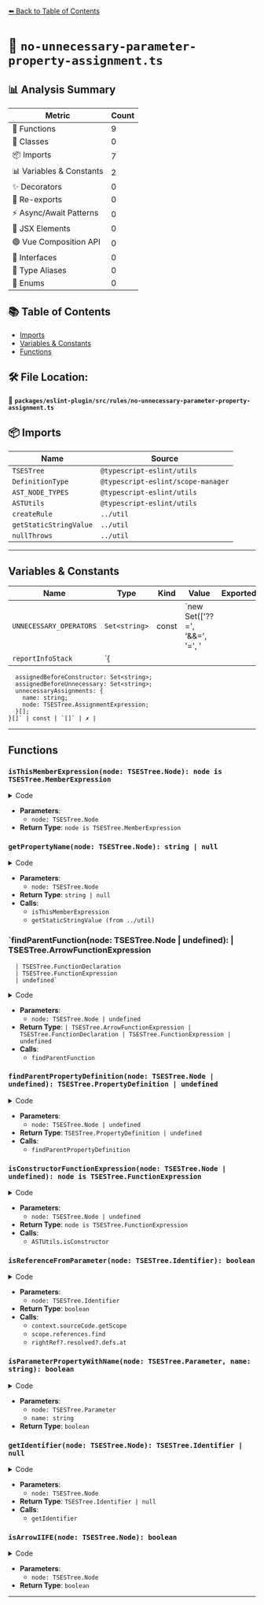 [⬅️ Back to Table of Contents](../../../../index.md)

# 📄 `no-unnecessary-parameter-property-assignment.ts`

## 📊 Analysis Summary

| Metric | Count |
|--------|-------|
| 🔧 Functions | 9 |
| 🧱 Classes | 0 |
| 📦 Imports | 7 |
| 📊 Variables & Constants | 2 |
| ✨ Decorators | 0 |
| 🔄 Re-exports | 0 |
| ⚡ Async/Await Patterns | 0 |
| 💠 JSX Elements | 0 |
| 🟢 Vue Composition API | 0 |
| 📐 Interfaces | 0 |
| 📑 Type Aliases | 0 |
| 🎯 Enums | 0 |

## 📚 Table of Contents

- [Imports](#imports)
- [Variables & Constants](#variables-constants)
- [Functions](#functions)

## 🛠️ File Location:
📂 **`packages/eslint-plugin/src/rules/no-unnecessary-parameter-property-assignment.ts`**

## 📦 Imports

| Name | Source |
|------|--------|
| `TSESTree` | `@typescript-eslint/utils` |
| `DefinitionType` | `@typescript-eslint/scope-manager` |
| `AST_NODE_TYPES` | `@typescript-eslint/utils` |
| `ASTUtils` | `@typescript-eslint/utils` |
| `createRule` | `../util` |
| `getStaticStringValue` | `../util` |
| `nullThrows` | `../util` |


---

## Variables & Constants

| Name | Type | Kind | Value | Exported |
|------|------|------|-------|----------|
| `UNNECESSARY_OPERATORS` | `Set<string>` | const | `new Set(['??=', '&&=', '=', '||='])` | ✗ |
| `reportInfoStack` | `{
      assignedBeforeConstructor: Set<string>;
      assignedBeforeUnnecessary: Set<string>;
      unnecessaryAssignments: {
        name: string;
        node: TSESTree.AssignmentExpression;
      }[];
    }[]` | const | `[]` | ✗ |


---

## Functions

### `isThisMemberExpression(node: TSESTree.Node): node is TSESTree.MemberExpression`

<details><summary>Code</summary>

```ts
function isThisMemberExpression(
      node: TSESTree.Node,
    ): node is TSESTree.MemberExpression {
      return (
        node.type === AST_NODE_TYPES.MemberExpression &&
        node.object.type === AST_NODE_TYPES.ThisExpression
      );
    }
```
</details>

- **Parameters**:
  - `node: TSESTree.Node`
- **Return Type**: `node is TSESTree.MemberExpression`
### `getPropertyName(node: TSESTree.Node): string | null`

<details><summary>Code</summary>

```ts
function getPropertyName(node: TSESTree.Node): string | null {
      if (!isThisMemberExpression(node)) {
        return null;
      }

      if (node.property.type === AST_NODE_TYPES.Identifier) {
        return node.property.name;
      }
      if (node.computed) {
        return getStaticStringValue(node.property);
      }
      return null;
    }
```
</details>

- **Parameters**:
  - `node: TSESTree.Node`
- **Return Type**: `string | null`
- **Calls**:
  - `isThisMemberExpression`
  - `getStaticStringValue (from ../util)`
### `findParentFunction(node: TSESTree.Node | undefined): | TSESTree.ArrowFunctionExpression
      | TSESTree.FunctionDeclaration
      | TSESTree.FunctionExpression
      | undefined`

<details><summary>Code</summary>

```ts
function findParentFunction(
      node: TSESTree.Node | undefined,
    ):
      | TSESTree.ArrowFunctionExpression
      | TSESTree.FunctionDeclaration
      | TSESTree.FunctionExpression
      | undefined {
      if (
        !node ||
        node.type === AST_NODE_TYPES.FunctionDeclaration ||
        node.type === AST_NODE_TYPES.FunctionExpression ||
        node.type === AST_NODE_TYPES.ArrowFunctionExpression
      ) {
        return node;
      }
      return findParentFunction(node.parent);
    }
```
</details>

- **Parameters**:
  - `node: TSESTree.Node | undefined`
- **Return Type**: `| TSESTree.ArrowFunctionExpression
      | TSESTree.FunctionDeclaration
      | TSESTree.FunctionExpression
      | undefined`
- **Calls**:
  - `findParentFunction`
### `findParentPropertyDefinition(node: TSESTree.Node | undefined): TSESTree.PropertyDefinition | undefined`

<details><summary>Code</summary>

```ts
function findParentPropertyDefinition(
      node: TSESTree.Node | undefined,
    ): TSESTree.PropertyDefinition | undefined {
      if (!node || node.type === AST_NODE_TYPES.PropertyDefinition) {
        return node;
      }
      return findParentPropertyDefinition(node.parent);
    }
```
</details>

- **Parameters**:
  - `node: TSESTree.Node | undefined`
- **Return Type**: `TSESTree.PropertyDefinition | undefined`
- **Calls**:
  - `findParentPropertyDefinition`
### `isConstructorFunctionExpression(node: TSESTree.Node | undefined): node is TSESTree.FunctionExpression`

<details><summary>Code</summary>

```ts
function isConstructorFunctionExpression(
      node: TSESTree.Node | undefined,
    ): node is TSESTree.FunctionExpression {
      return (
        node?.type === AST_NODE_TYPES.FunctionExpression &&
        ASTUtils.isConstructor(node.parent)
      );
    }
```
</details>

- **Parameters**:
  - `node: TSESTree.Node | undefined`
- **Return Type**: `node is TSESTree.FunctionExpression`
- **Calls**:
  - `ASTUtils.isConstructor`
### `isReferenceFromParameter(node: TSESTree.Identifier): boolean`

<details><summary>Code</summary>

```ts
function isReferenceFromParameter(node: TSESTree.Identifier): boolean {
      const scope = context.sourceCode.getScope(node);

      const rightRef = scope.references.find(
        ref => ref.identifier.name === node.name,
      );
      return rightRef?.resolved?.defs.at(0)?.type === DefinitionType.Parameter;
    }
```
</details>

- **Parameters**:
  - `node: TSESTree.Identifier`
- **Return Type**: `boolean`
- **Calls**:
  - `context.sourceCode.getScope`
  - `scope.references.find`
  - `rightRef?.resolved?.defs.at`
### `isParameterPropertyWithName(node: TSESTree.Parameter, name: string): boolean`

<details><summary>Code</summary>

```ts
function isParameterPropertyWithName(
      node: TSESTree.Parameter,
      name: string,
    ): boolean {
      return (
        node.type === AST_NODE_TYPES.TSParameterProperty &&
        ((node.parameter.type === AST_NODE_TYPES.Identifier && // constructor (public foo) {}
          node.parameter.name === name) ||
          (node.parameter.type === AST_NODE_TYPES.AssignmentPattern && // constructor (public foo = 1) {}
            node.parameter.left.type === AST_NODE_TYPES.Identifier &&
            node.parameter.left.name === name))
      );
    }
```
</details>

- **Parameters**:
  - `node: TSESTree.Parameter`
  - `name: string`
- **Return Type**: `boolean`
### `getIdentifier(node: TSESTree.Node): TSESTree.Identifier | null`

<details><summary>Code</summary>

```ts
function getIdentifier(node: TSESTree.Node): TSESTree.Identifier | null {
      if (node.type === AST_NODE_TYPES.Identifier) {
        return node;
      }
      if (
        node.type === AST_NODE_TYPES.TSAsExpression ||
        node.type === AST_NODE_TYPES.TSNonNullExpression
      ) {
        return getIdentifier(node.expression);
      }
      return null;
    }
```
</details>

- **Parameters**:
  - `node: TSESTree.Node`
- **Return Type**: `TSESTree.Identifier | null`
- **Calls**:
  - `getIdentifier`
### `isArrowIIFE(node: TSESTree.Node): boolean`

<details><summary>Code</summary>

```ts
function isArrowIIFE(node: TSESTree.Node): boolean {
      return (
        node.type === AST_NODE_TYPES.ArrowFunctionExpression &&
        node.parent.type === AST_NODE_TYPES.CallExpression
      );
    }
```
</details>

- **Parameters**:
  - `node: TSESTree.Node`
- **Return Type**: `boolean`

---